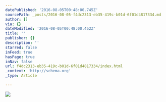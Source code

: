```yaml
---
datePublished: '2016-08-05T00:48:00.745Z'
sourcePath: _posts/2016-08-05-f4dc2313-eb35-419c-b01d-6f01d4817334.md
author: []
via: {}
dateModified: '2016-08-05T00:48:00.452Z'
title: ''
publisher: {}
description: ''
starred: false
inFeed: true
hasPage: true
inNav: false
url: f4dc2313-eb35-419c-b01d-6f01d4817334/index.html
_context: 'http://schema.org'
_type: Article

---
```

![](https://the-grid-user-content.s3-us-west-2.amazonaws.com/9855dbbc-7da5-4f9f-9ddf-00746fb4fc67.jpg)